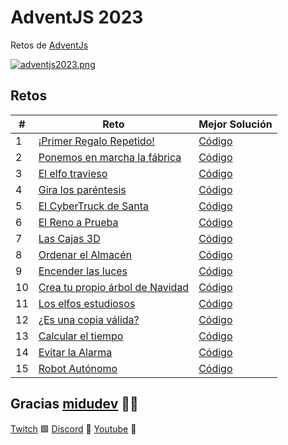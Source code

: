 # AdventJS 2023

Retos de [AdventJs](https://adventjs.dev)

[![adventjs2023.png](https://i.postimg.cc/RFLBqJVZ/adventjs.png)](https://adventjs.dev)

## Retos

| #   | Reto                                                                  | Mejor Solución                                   |
| --- | --------------------------------------------------------------------- | ------------------------------------------------ |
| 1   | [¡Primer Regalo Repetido!](./challenges/challenge01/README.md)        | [Código](./challenges/challenge01/solution01.js) |
| 2   | [Ponemos en marcha la fábrica](./challenges/challenge02/README.md)    | [Código](./challenges/challenge02/solution01.js) |
| 3   | [El elfo travieso](./challenges/challenge03/README.md)                | [Código](./challenges/challenge03/solution01.js) |
| 4   | [Gira los paréntesis](./challenges/challenge04/README.md)             | [Código](./challenges/challenge04/solution01.js) |
| 5   | [El CyberTruck de Santa](./challenges/challenge05/README.md)          | [Código](./challenges/challenge05/solution01.js) |
| 6   | [El Reno a Prueba](./challenges/challenge06/README.md)                | [Código](./challenges/challenge06/solution01.js) |
| 7   | [Las Cajas 3D](./challenges/challenge07/README.md)                    | [Código](./challenges/challenge07/solution01.js) |
| 8   | [Ordenar el Almacén](./challenges/challenge08/README.md)              | [Código](./challenges/challenge08/solution01.js) |
| 9   | [Encender las luces](./challenges/challenge09/README.md)              | [Código](./challenges/challenge09/solution01.js) |
| 10  | [Crea tu propio árbol de Navidad](./challenges/challenge10/README.md) | [Código](./challenges/challenge10/solution01.js) |
| 11  | [Los elfos estudiosos](./challenges/challenge11/README.md)            | [Código](./challenges/challenge11/solution01.js) |
| 12  | [¿Es una copia válida?](./challenges/challenge12/README.md)           | [Código](./challenges/challenge12/solution01.js) |
| 13  | [Calcular el tiempo](./challenges/challenge13/README.md)              | [Código](./challenges/challenge13/solution01.js) |
| 14  | [Evitar la Alarma](./challenges/challenge14/README.md)                | [Código](./challenges/challenge14/solution01.js) |
| 15  | [Robot Autónomo](./challenges/challenge15/README.md)                  | [Código](./challenges/challenge15/solution01.js) |

## Gracias [midudev](https://twitter.com/midudev) 🧑‍💻

[Twitch](https://twitch.tv/midudev) 🟪 [Discord](https://discord.gg/midudev) 🔵 [Youtube](https://youtube.com/midudev) 🔴
